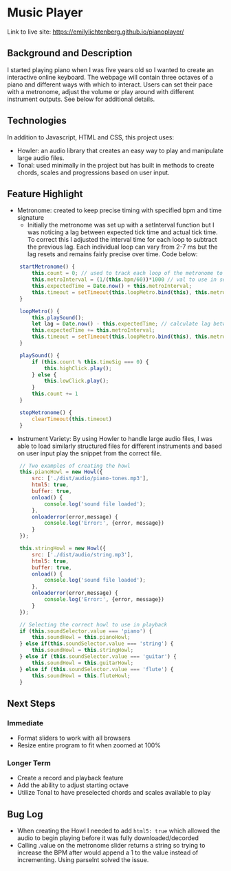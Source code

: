# Music Player

Link to live site: https://emilylichtenberg.github.io/pianoplayer/

## Background and Description
I started playing piano when I was five years old so I wanted to create an interactive online keyboard.  The webpage will contain three octaves of a piano and different ways with which to interact.  Users can set their pace with a metronome, adjust the volume or play around with different instrument outputs.  See below for additional details.

## Technologies
In addition to Javascript, HTML and CSS, this project uses:
* Howler: an audio library that creates an easy way to play and manipulate large audio files.  
* Tonal: used minimally in the project but has built in methods to create chords, scales and progressions based on user input.

## Feature Highlight
* Metronome: created to keep precise timing with specified bpm and time signature
    - Initially the metronome was set up with a setInterval function but I was noticing a lag between expected tick time and actual tick time.  To correct this I adjusted the interval time for each loop to subtract the previous lag.  Each individual loop can vary from 2-7 ms but the lag resets and remains fairly precise over time. Code below:

```javascript
    startMetronome() {
        this.count = 0; // used to track each loop of the metronome to know which click sound to play
        this.metroInterval = (1/(this.bpm/60))*1000 // val to use in set timeout
        this.expectedTime = Date.now() + this.metroInterval;
        this.timeout = setTimeout(this.loopMetro.bind(this), this.metroInterval);
    }

    loopMetro() {
        this.playSound();
        let lag = Date.now() - this.expectedTime; // calculate lag between expected time and actual time
        this.expectedTime += this.metroInterval; 
        this.timeout = setTimeout(this.loopMetro.bind(this), this.metroInterval - lag); // use altered interval time based on previous lag
    }

    playSound() {
        if (this.count % this.timeSig === 0) {
            this.highClick.play();
        } else {
            this.lowClick.play();
        }
        this.count += 1
    }

    stopMetronome() {
        clearTimeout(this.timeout)
    }
```

* Instrument Variety: By using Howler to handle large audio files, I was able to load similarly structured files for different instruments and based on user input play the snippet from the correct file.
```javascript
    // Two examples of creating the howl
    this.pianoHowl = new Howl({
        src: ['./dist/audio/piano-tones.mp3'],
        html5: true,
        buffer: true,
        onload() {
            console.log('sound file loaded');
        },
        onloaderror(error,message) {
            console.log('Error:', {error, message})
        }
    });

    this.stringHowl = new Howl({
        src: ['./dist/audio/string.mp3'],
        html5: true,
        buffer: true,
        onload() {
            console.log('sound file loaded');
        },
        onloaderror(error,message) {
            console.log('Error:', {error, message})
        }
    });

    // Selecting the correct howl to use in playback
    if (this.soundSelector.value === 'piano') {
        this.soundHowl = this.pianoHowl;
    } else if(this.soundSelector.value === 'string') {
        this.soundHowl = this.stringHowl;
    } else if (this.soundSelector.value === 'guitar') {
        this.soundHowl = this.guitarHowl;
    } else if (this.soundSelector.value === 'flute') {
        this.soundHowl = this.fluteHowl;
    }
```

## Next Steps
### Immediate
* Format sliders to work with all browsers
* Resize entire program to fit when zoomed at 100%
### Longer Term
* Create a record and playback feature
* Add the ability to adjust starting octave
* Utilize Tonal to have preselected chords and scales available to play

## Bug Log
* When creating the Howl I needed to add `html5: true` which allowed the audio to begin playing before it was fully downloaded/decorded
* Calling .value on the metronome slider returns a string so trying to increase the BPM after would append a 1 to the value instead of incrementing.  Using parseInt solved the issue.